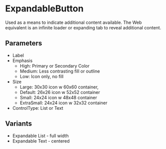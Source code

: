 # ExpandableButton

Used as a means to indicate additional content available. The Web equivalent is an infinite loader or expanding tab to reveal additional content.

## Parameters
- Label
- Emphasis
    - High: Primary or Secondary Color
    - Medium: Less contrasting fill or outline
    - Low: Icon only, no fill
- Size
    - Large: 30x30 icon w 60x60 container,
    - Default: 26x26 icon w 52x52 container
    - Small: 24x24 icon w 48x48 container
    - ExtraSmall: 24x24 icon w 32x32 container
- ControlType: List or Text

## Variants

- Expandable List - full width 
- Expandable Text - centered